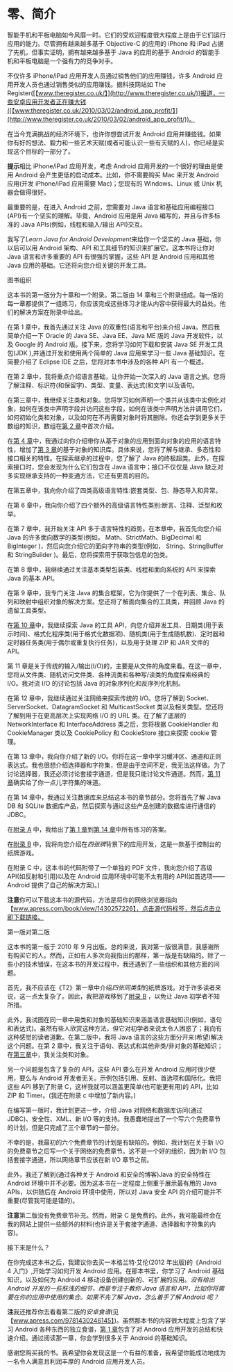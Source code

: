 # 零、简介

智能手机和平板电脑如今风靡一时。它们的受欢迎程度很大程度上是由于它们运行应用的能力。尽管拥有越来越多基于 Objective-C 的应用的 iPhone 和 iPad 占据了先机，但事实证明，拥有越来越多基于 Java 的应用的基于 Android 的智能手机和平板电脑是一个强有力的竞争对手。

不仅许多 iPhone/iPad 应用开发人员通过销售他们的应用赚钱，许多 Android 应用开发人员也通过销售类似的应用赚钱。据科技网站如 The Register([【www.theregister.co.uk/】](http://www.theregister.co.uk/))报道，一些安卓应用开发者正在赚大钱([【www.theregister.co.uk/2010/03/02/android_app_profit/】](http://www.theregister.co.uk/2010/03/02/android_app_profit/))。

在当今充满挑战的经济环境下，也许你想尝试开发 Android 应用并赚些钱。如果你有好的想法、毅力和一些艺术天赋(或者可能认识一些有天赋的人)，你已经是实现这个目标的一部分了。

**提示**相比 iPhone/iPad 应用开发，考虑 Android 应用开发的一个很好的理由是使用 Android 会产生更低的启动成本。比如，你不需要购买 Mac 来开发 Android 应用(开发 iPhone/iPad 应用需要 Mac)；您现有的 Windows、Linux 或 Unix 机器会做得很好。

最重要的是，在进入 Android 之前，您需要对 Java 语言和基础应用编程接口(API)有一个坚实的理解。毕竟，Android 应用是用 Java 编写的，并且与许多标准的 Java APIs(例如，线程和输入/输出 API)交互。

我写了*Learn Java for Android Development*来给你一个坚实的 Java 基础，你以后可以用 Android 架构、API 和工具细节的知识来扩展它。这本书将让你对 Java 语言和许多重要的 API 有很强的掌握，这些 API 是 Android 应用和其他 Java 应用的基础。它还将向您介绍关键的开发工具。

图书组织

这本书的第一版分为十章和一个附录。第二版由 14 章和三个附录组成。每一版的每一章都提供了一组练习，你应该完成这些练习才能从内容中获得最大的益处。他们的解决方案在附录中给出。

在第 1 章中，我首先通过关注 Java 的双重性(语言和平台)来介绍 Java。然后我简单介绍一下 Oracle 的 Java SE、Java EE、Java ME 版的 Java 开发软件，以及 Google 的 Android 版。接下来，您将学习如何下载和安装 Java SE 开发工具包(JDK ),并通过开发和使用两个简单的 Java 应用来学习一些 Java 基础知识。在简要介绍了 Eclipse IDE 之后，您将对本书中涉及的各种 API 有一个概述。

在第 2 章中，我将重点介绍语言基础，让你开始一次深入的 Java 语言之旅。您将了解注释、标识符(和保留字)、类型、变量、表达式(和文字)以及语句。

在第三章中，我继续关注类和对象。您将学习如何声明一个类并从该类中实例化对象，如何在该类中声明字段并访问这些字段，如何在该类中声明方法并调用它们，如何初始化类和对象，以及如何在不再需要对象时将其删除。你还会学到更多关于数组的知识，数组在[第 2 章](02.html)中首次介绍。

在[第 4 章](04.html)中，我通过向你介绍带你从基于对象的应用到面向对象的应用的语言特性，增加了[第 3 章](03.html)的基于对象的知识库。具体来说，您将了解与继承、多态性和接口相关的特性。在探索继承的过程中，您了解了 Java 的终极超类。此外，在探索接口时，您会发现为什么它们包含在 Java 语言中；接口不仅仅是 Java 缺乏对多实现继承支持的一种变通方法，它还有更高的目的。

在第五章中，我向你介绍了四类高级语言特性:嵌套类型、包、静态导入和异常。

在第 6 章中，我向你介绍了四个额外的高级语言特性类别:断言、注释、泛型和枚举。

在第 7 章中，我开始关注 API 多于语言特性的趋势。在本章中，我首先向您介绍 Java 的许多面向数学的类型(例如， Math、StrictMath、BigDecimal 和 BigInteger )，然后向您介绍它的面向字符串的类型(例如， String、StringBuffer 和 StringBuilder )。最后，您将探索用于获取包信息的包类。

在第 8 章中，我继续通过关注基本类型包装类、线程和面向系统的 API 来探索 Java 的基本 API。

在第 9 章中，我专门关注 Java 的集合框架，它为你提供了一个在列表、集合、队列和映射中组织对象的解决方案。您还将了解面向集合的工具类，并回顾 Java 的遗留工具类型。

在[第 10 章](10.html)中，我继续探索 Java 的工具 API，向您介绍并发工具、日期类(用于表示时间)、格式化程序类(用于格式化数据项)、随机类(用于生成随机数)、定时器和定时器任务类(用于偶尔或重复执行任务)，以及用于处理 ZIP 和 JAR 文件的 API。

第 11 章是关于传统的输入/输出(I/O)的，主要是从文件的角度来看。在这一章中，您将从文件类、随机访问文件类、各种流类和各种写/读类的角度探索经典的 I/O。我对流 I/O 的讨论包括 Java 的对象序列化和反序列化机制。

在第 12 章中，我继续通过关注网络来探索传统的 I/O。您将了解到 Socket、ServerSocket、DatagramSocket 和 MulticastSocket 类以及相关类型。您还将了解到用于在更高层次上实现网络 I/O 的 URL 类。在了解了底层的 NetworkInterface 和 InterfaceAddress 类之后，您将根据 CookieHandler 和 CookieManager 类以及 CookiePolicy 和 CookieStore 接口来探索 cookie 管理。

在第 13 章中，我向你介绍了新的 I/O。你将在这一章中学习缓冲区、通道和正则表达式。我也很想介绍选择器和字符集，但是由于空间不足，我无法这样做。为了讨论选择器，我还必须讨论套接字通道，但是我只能讨论文件通道。然而，[第 11 章](11.html)确实给了你一点儿字符集的味道。

在第 14 章中，我通过关注数据库来总结这本书的章节部分。您将首先了解 Java DB 和 SQLite 数据库产品，然后探索与通过这些产品创建的数据库进行通信的 JDBC。

在[附录 A](15.html) 中，我给出了[第 1 章](01.html)到[第 14 章](14.html)中所有练习的答案。

在[附录 B](16.html) 中，我将向您介绍在*四张牌*背景下的应用开发，这是一款基于控制台的纸牌游戏。

在附录 C 中，这本书的代码附带了一个单独的 PDF 文件，我向您介绍了高级 API(如反射和引用)以及在 Android 应用环境中可能不太有用的 API(如首选项——Android 提供了自己的解决方案)。)

**注意**你可以下载这本书的源代码，方法是将你的网络浏览器指向【www.apress.com/book/view/1430257226】，点击源代码标签，然后点击立即下载链接。

第一版对第二版

这本书的第一版于 2010 年 9 月出版。总的来说，我对第一版很满意，我感谢所有购买它的人。然而，正如有人多次向我指出的那样，第一版是有缺陷的。除了一些小的技术错误，在这本书的开发过程中，我还遇到了一些组织和其他方面的问题。

首先，我不应该在《T2》第一章中介绍*四张同类型*的纸牌游戏。对于许多读者来说，这一点太复杂了。因此，我把游戏移到了[附录 B](16.html) ，以免让 Java 初学者不知所措。

此外，我试图在同一章中用类和对象的基础知识来涵盖语言基础知识(例如，语句和表达式)。虽然有些人欣赏这种方法，但它对初学者来说太令人困惑了；我向有这种感觉的读者道歉。在第二版中，我将 Java 语言的这些方面分开来(希望)解决这个问题。在第 2 章中，我关注于语句、表达式和其他非类/非对象的基础知识；在[第三章](03.html)中，我关注类和对象。

另一个问题是包含了复杂的 API，这些 API 要么在开发 Android 应用时很少使用，要么与 Android 开发者无关。示例包括引用、反射、首选项和国际化。我把这些 API 移到了附录 C，这样我就可以涵盖更简单(也可能更有用)的 API，比如 ZIP 和 Timer。(我还在附录 c 中增加了新内容。)

在编写第一版时，我计划更进一步，介绍 Java 对网络和数据库访问(通过 JDBC)、安全性、XML、新 I/O 等的支持。我愚蠢地提出了一个写六个免费章节的计划，但是只完成了三个章节的一部分。

不幸的是，我最初的六个免费章节的计划是有缺陷的。例如，我计划在关于新 I/O 的免费章节之后写一个关于网络的免费章节。这不是一个好的组织，因为新 I/O 包括套接字通道，所以网络章节应该在新 I/O 章节之前。

此外，我还了解到(通过各种关于 Android 和安全的博客)Java 的安全特性在 Android 环境中并不必要。因为这本书在一定程度上侧重于展示最有用的 Java APIs，以供随后在 Android 环境中使用，所以对 Java 安全 API 的介绍可能并不重要(尽管我可能是错的)。

**注意**第二版没有免费章节补充。然而，附录 C 是免费的。此外，我可能最终会在我的网站上提供一些额外的材料(也许是关于套接字通道、选择器和字符集的内容)。

接下来是什么？

在你完成这本书之后，我建议你去买一本格兰特·艾伦(2012 年出版)的《Android 4 入门》,开始学习如何开发 Android 应用。在那本书里，你学习了 Android 基础知识，以及如何为 Android 4 移动设备创建创新的、可扩展的应用。*没有给出 Android 开发的一些肤浅的细节，而是专注于教你 Java 语言和 API，比如你将需要在你的应用中使用的集合。如果不先了解 Java，怎么着手了解 Android 呢？*

**注**我还推荐你去看看第二版的*安卓食谱*(见【www.apress.com/9781430246145】)。虽然那本书的内容很大程度上包含了学习 Android 各种东西的独立食谱，[第 1 章](01.html)包含了对 Android 应用开发的总结和快速介绍。通过阅读那一章，你会学到很多关于 Android 的基础知识。

感谢您购买我的书。我希望你会发现这是一个有益的准备，我希望你能成功地成为一名令人满意且利润丰厚的 Android 应用开发人员。